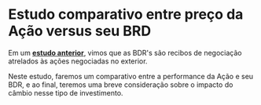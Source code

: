 # Estudo comparativo entre preço da Ação versus seu BRD

Em um **[estudo anterior](https://github.com/nogueiraguilherme/tickers_BDRs)**, vimos que as BDR's são recibos de negociação atrelados às ações negociadas no exterior.

Neste estudo, faremos um comparativo entre a performance da Ação e seu BDR, e ao final, teremos uma breve consideração sobre o impacto do câmbio nesse tipo de investimento.
